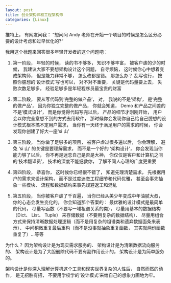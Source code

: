 ```yaml
---
layout: post
title: 创业架构师和工程架构师
categories: [Linux]
---
```


推特上， 有网友问我： ”想问问 Andy 老师在开始一个项目的时候是怎么区分必要的设计考虑和过早优化的?“

我用这个标题来回答很多年轻开发者的这个问题吧：

1. 第一阶段， 年轻的时候， 读的书不够多， 知识不够丰富， 被客户虐的少的时候， 我建议大家不要想架构设计这个问题， 自寻烦恼， 这时候你心中想着变成架构师， 但是能力非常不够， 怎么改都是错。 那怎么办？ 乱写也行， 按照你臆想的‘设计模式’写也可以， 对不对不重要， 关键是代码量要上去， 失败次数足够多， 经验足够多是年轻程序员最宝贵的财富

2. 第二阶段， 要从写代码到‘完整的做产品’， 对， 我说的不是‘架构’， 是‘完整的做产品’， 因为你独立完整的做产品， 你就会知道， Demo 和产品之间差的不是‘模式设计’， 而是你觉得代码写完以后， 产品的细节才刚刚开始， 用户会以你完全意想不到的方式去用软件， 那时候你会发现你自己给自己臆想的设计模式根本搞不定用户需求， 当你有一天终于满足用户的需求的时候， 你会发现你创建了好大一座‘si 山’

3. 第三阶段， 当你做了足够多的项目， 被客户虐过很多遍以后， 你会理解， 避免 ‘si 山’ 的关键是要理解需求， 而不是一个好的 ‘架构设计’， 你会发现当你能力够了以后， 你不再是迷恋自己是否是大神， 你仅仅是客户和计算机之间的‘技术翻译员’， 技术的深度不能拯救你， 了解不同人心理的广度更重要

4. 第四阶段， 恭喜你， 这时候你已经很不错了， 知道先理清楚需求， 先根据用户的需求来设计架构， 而不是过度迷恋工程细节和代码优雅， 甚至会事先抽象一些模块、 流程和数据结构来事先规避返工和混乱

5. 第五阶段， 当你被客户虐了千百遍， 当你已经从美少年变成中年油腻大叔， 你的心态会发生变化的。 你会知道那个答案的： 最优雅的设计模式是最简单的代码， 尽量写函数（不要写一堆祖谱关系的类）， 尽量用基本的数据结构（Dict、 List、 Tuple） 来存储数据（不要用复杂的数据结构）、 尽量用组合方式来保持清晰数据处理逻辑（而不是用复杂的祖谱类和遗弃数据面条来表示）、 中间稍微重复最后重构（而不是没事就抽象重复函数， 其实就两份函数重复了）...等等

为什么？ 因为架构设计是为现实需求服务的、 架构设计是为清晰数据流向服务的、 架构设计是为了大胆删除代码不要有副作用设计的， 架构设计是为简单服务的。

架构设计是你深入理解计算机这个工具和现实世界复杂的人性后， 自然而然的动作， 是无招胜有招， 不要用学校学的‘设计模式’来给自己的想象力画地为牢。